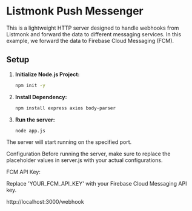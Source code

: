 # Listmonk Push Messenger

This is a lightweight HTTP server designed to handle webhooks from Listmonk and forward the data to different messaging services. In this example, we forward the data to Firebase Cloud Messaging (FCM).

## Setup

1. **Initialize Node.js Project:**
   
   ```bash
   npm init -y
2. **Install Dependency:**
   
   ```bash
   npm install express axios body-parser
2. **Run the server:**
   ```bash
   node app.js

The server will start running on the specified port.

Configuration
Before running the server, make sure to replace the placeholder values in server.js with your actual configurations.

FCM API Key:

Replace 'YOUR_FCM_API_KEY' with your Firebase Cloud Messaging API key.

http://localhost:3000/webhook
